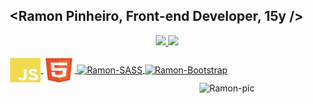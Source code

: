 ## <Ramon Pinheiro, Front-end Developer, 15y />
<div align="center">
  <a href="https://github.com/rafaballerini">
  <img height="180em" src="https://github-readme-stats.vercel.app/api?username=hiroowsz&show_icons=true&theme=dracula&include_all_commits=true&count_private=true"/>
  <img height="180em" src="https://github-readme-stats.vercel.app/api/top-langs/?username=hiroowsz&layout=compact&langs_count=7&theme=dracula" style="margin-top: -20%"/>
</div>
<div style="display: inline_block"><br>
  <img align="center" alt="Ramon-JS" height="40" width="50" src="https://raw.githubusercontent.com/devicons/devicon/master/icons/javascript/javascript-plain.svg">
  <img align="center" alt="Ramon-HTML" height="40" width="50" src="https://raw.githubusercontent.com/devicons/devicon/master/icons/html5/html5-original.svg">
  <img align="center" alt="Ramon-SASS" height="40" width="50" src="https://cdn.jsdelivr.net/gh/devicons/devicon/icons/sass/sass-original.svg">
    <img align="center" alt="Ramon-Bootstrap" height="40" width="50" src="https://cdn.jsdelivr.net/gh/devicons/devicon/icons/bootstrap/bootstrap-original.svg">




  <img align="right" alt="Ramon-pic" height="200" width="200" src="https://cdn.discordapp.com/attachments/940731393380581448/1043920418798567514/ramon_omori.png">
</div>
  
  ##
